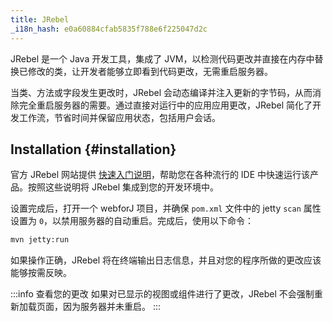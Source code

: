 ```yaml
---
title: JRebel
_i18n_hash: e0a60884cfab5835f788e6f225047d2c
---
```

JRebel 是一个 Java 开发工具，集成了 JVM，以检测代码更改并直接在内存中替换已修改的类，让开发者能够立即看到代码更改，无需重启服务器。

当类、方法或字段发生更改时，JRebel 会动态编译并注入更新的字节码，从而消除完全重启服务器的需要。通过直接对运行中的应用应用更改，JRebel 简化了开发工作流，节省时间并保留应用状态，包括用户会话。

## Installation {#installation}

官方 JRebel 网站提供 [快速入门说明](https://www.jrebel.com/products/jrebel/learn)，帮助您在各种流行的 IDE 中快速运行该产品。按照这些说明将 JRebel 集成到您的开发环境中。

设置完成后，打开一个 webforJ 项目，并确保 `pom.xml` 文件中的 jetty `scan` 属性设置为 `0`，以禁用服务器的自动重启。完成后，使用以下命令：

```bash
mvn jetty:run
```

如果操作正确，JRebel 将在终端输出日志信息，并且对您的程序所做的更改应该能够按需反映。

:::info 查看您的更改
如果对已显示的视图或组件进行了更改，JRebel 不会强制重新加载页面，因为服务器并未重启。
:::
